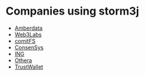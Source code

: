 Companies using storm3j
=====================

-   [Amberdata](https://www.amberdata.io/)
-   [Web3Labs](https://www.web3labs.com/)
-   [comitFS](http://www.comitfs.com/)
-   [ConsenSys](https://consensys.net/)
-   [ING](https://www.ing.com)
-   [Othera](http://www.othera.io/)
-   [TrustWallet](http://trustwalletapp.com)

